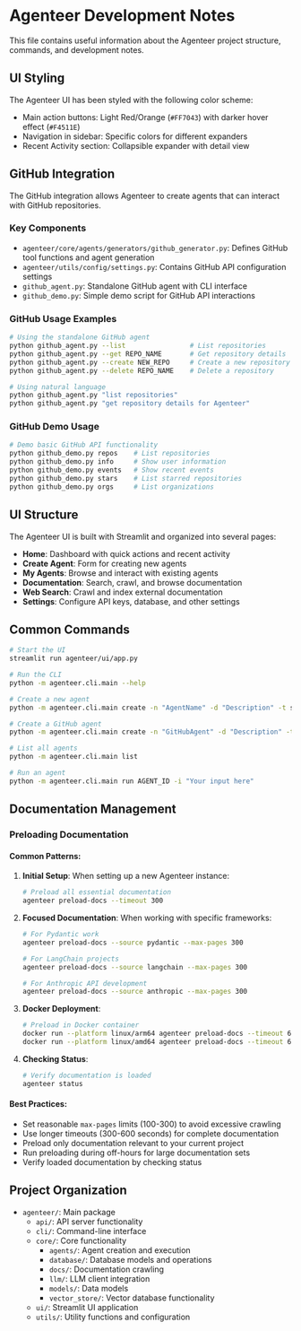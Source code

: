 # Agenteer Development Notes

This file contains useful information about the Agenteer project structure, commands, and development notes.

## UI Styling

The Agenteer UI has been styled with the following color scheme:

- Main action buttons: Light Red/Orange (`#FF7043`) with darker hover effect (`#F4511E`)
- Navigation in sidebar: Specific colors for different expanders
- Recent Activity section: Collapsible expander with detail view

## GitHub Integration

The GitHub integration allows Agenteer to create agents that can interact with GitHub repositories.

### Key Components

- `agenteer/core/agents/generators/github_generator.py`: Defines GitHub tool functions and agent generation
- `agenteer/utils/config/settings.py`: Contains GitHub API configuration settings
- `github_agent.py`: Standalone GitHub agent with CLI interface
- `github_demo.py`: Simple demo script for GitHub API interactions

### GitHub Usage Examples

```bash
# Using the standalone GitHub agent
python github_agent.py --list                # List repositories
python github_agent.py --get REPO_NAME       # Get repository details
python github_agent.py --create NEW_REPO     # Create a new repository
python github_agent.py --delete REPO_NAME    # Delete a repository

# Using natural language
python github_agent.py "list repositories"
python github_agent.py "get repository details for Agenteer"
```

### GitHub Demo Usage

```bash
# Demo basic GitHub API functionality
python github_demo.py repos    # List repositories
python github_demo.py info     # Show user information
python github_demo.py events   # Show recent events
python github_demo.py stars    # List starred repositories
python github_demo.py orgs     # List organizations
```

## UI Structure

The Agenteer UI is built with Streamlit and organized into several pages:

- **Home**: Dashboard with quick actions and recent activity
- **Create Agent**: Form for creating new agents
- **My Agents**: Browse and interact with existing agents
- **Documentation**: Search, crawl, and browse documentation
- **Web Search**: Crawl and index external documentation
- **Settings**: Configure API keys, database, and other settings

## Common Commands

```bash
# Start the UI
streamlit run agenteer/ui/app.py

# Run the CLI
python -m agenteer.cli.main --help

# Create a new agent
python -m agenteer.cli.main create -n "AgentName" -d "Description" -t standard

# Create a GitHub agent
python -m agenteer.cli.main create -n "GitHubAgent" -d "Description" -t github

# List all agents
python -m agenteer.cli.main list

# Run an agent
python -m agenteer.cli.main run AGENT_ID -i "Your input here"
```

## Documentation Management

### Preloading Documentation

#### Common Patterns:

1. **Initial Setup**: When setting up a new Agenteer instance:
   ```bash
   # Preload all essential documentation
   agenteer preload-docs --timeout 300
   ```

2. **Focused Documentation**: When working with specific frameworks:
   ```bash
   # For Pydantic work
   agenteer preload-docs --source pydantic --max-pages 300
   
   # For LangChain projects
   agenteer preload-docs --source langchain --max-pages 300
   
   # For Anthropic API development
   agenteer preload-docs --source anthropic --max-pages 300
   ```

3. **Docker Deployment**:
   ```bash
   # Preload in Docker container
   docker run --platform linux/arm64 agenteer preload-docs --timeout 600  # For Apple Silicon
   docker run --platform linux/amd64 agenteer preload-docs --timeout 600  # For Intel/AMD
   ```

4. **Checking Status**:
   ```bash
   # Verify documentation is loaded
   agenteer status
   ```

#### Best Practices:

- Set reasonable `max-pages` limits (100-300) to avoid excessive crawling
- Use longer timeouts (300-600 seconds) for complete documentation
- Preload only documentation relevant to your current project
- Run preloading during off-hours for large documentation sets
- Verify loaded documentation by checking status

## Project Organization

- `agenteer/`: Main package
  - `api/`: API server functionality
  - `cli/`: Command-line interface
  - `core/`: Core functionality
    - `agents/`: Agent creation and execution
    - `database/`: Database models and operations
    - `docs/`: Documentation crawling
    - `llm/`: LLM client integration
    - `models/`: Data models
    - `vector_store/`: Vector database functionality
  - `ui/`: Streamlit UI application
  - `utils/`: Utility functions and configuration